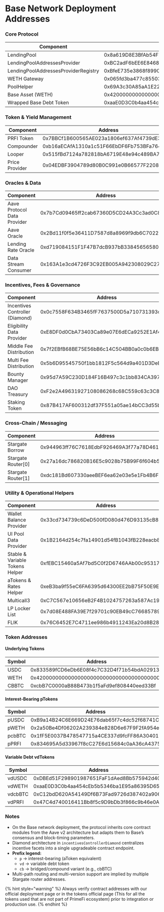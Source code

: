 # Base Network Deployment Addresses

### Core Protocol

| Component                            | Address                                    |
| ------------------------------------ | ------------------------------------------ |
| LendingPool                          | 0x8a619D8E3BfAb54F7C30Ef39Ce16c53429c739C3 |
| LendingPoolAddressesProvider         | 0xBC2adF6bEE6E8468f9E60DFC017D4E2Ce682be0C |
| LendingPoolAddressesProviderRegistry | 0xBfeE735e3868f8990787CCEAA4B920C9Ed162b07 |
| WETH Gateway                         | 0x065fd3ba477c85503BFac48be7D1a2fcAdA02847 |
| PoolHelper                           | 0x69A3c30A85aA1E22791466a08819c1080f0Aab7f |
| Base Asset (WETH)                    | 0x4200000000000000000000000000000000000006 |
| Wrapped Base Debt Token              | 0xaaE0D3C0b4aa454cEb5b5346ba1E95a86395D656 |

### Token & Yield Management

| Component      | Address                                    |
| -------------- | ------------------------------------------ |
| PRFI Token     | 0x7BBCf1B600565AE023a1806ef637Af4739dE3255 |
| Compounder     | 0xb16aECAfA1310a1c51F66EbDF6Fb753BFa76450E |
| Looper         | 0x515fBd7124a782818bA6719E48e94c489BA769F4 |
| Price Provider | 0x04EDBF3904789d80B0C991e0B66577F2208A2bE6 |

### Oracles & Data

| Component                   | Address                                    |
| --------------------------- | ------------------------------------------ |
| Aave Protocol Data Provider | 0x7b7Cd09465ff2cab67360D5CD24A3Cc3ad0C856a |
| Aave Oracle                 | 0x2Bd11f0f5e36411D7587d8a8969f9db6C7022973 |
| Lending Rate Oracle         | 0xd719084151F1F47B7dcB937bB33845656580b79d |
| Data Stream Consumer        | 0x163A1e3cd4726F3C92EB005A942308029C27f64B |

### Incentives, Fees & Governance

| Component                       | Address                                    |
| ------------------------------- | ------------------------------------------ |
| Incentives Controller (Diamond) | 0x0c7558F634B3465fF7637500D5a710731393c8F2 |
| Eligibility Data Provider       | 0xE8DF0d0CbA73403Ca89e07E6dECa9252E1Af4084 |
| Middle Fee Distribution         | 0x7f2EBfB68BE75E56bB6c14C504BB0a0c0b6EB8df |
| Multi Fee Distribution          | 0x5b6D95545750f1bb1812F5c564d9a401D3DeBd80 |
| Bounty Manager                  | 0x95d7A59C230D184F16B497c3c1bb834CA397C241 |
| DAO Treasury                    | 0xF2e2A49631927108086268c68C559c63c3C8f73d |
| Staking Token                   | 0x87B417AF600312df37F551a05ae14bCC3d55bC36 |

### Cross-Chain / Messaging

| Component           | Address                                    |
| ------------------- | ------------------------------------------ |
| Stargate Borrow     | 0x944963ff76C7618EdbF926469A3f77a78D461D65 |
| Stargate Router\[0] | 0x27a16dc786820B16E5c9028b75B99F6f604b5d26 |
| Stargate Router\[1] | 0xdc181Bd607330aeeBEF6ea62e03e5e1Fb4B6F7C7 |

### Utility & Operational Helpers

| Component                       | Address                                    |
| ------------------------------- | ------------------------------------------ |
| Wallet Balance Provider         | 0x33cd734739c6DeD500fD080d476D93135cB813Ef |
| UI Pool Data Provider           | 0x1B2164d254c7fa14901d54fB1043fB228eacb8F6 |
| Stable & Variable Tokens Helper | 0xfEBC15460a5Af7bd5C0f2D6746AAb00c9531747D |
| aTokens & Rates Helper          | 0xeB3ba9f55eC6FA6395d64300EE2bB75F50E9E8e5 |
| Multicall3                      | 0xC7C567e10656eB2F4B1024757263a587Ac1942ad |
| LP Locker List                  | 0x7d08E488FA39E7f29701c90EB49cC766857895a8 |
| FLIK                            | 0x76C6452E7C4711ee986b4911243Ea20d8B28f506 |

### Token Addresses

#### Underlying Tokens

| Symbol | Address                                    |
| ------ | ------------------------------------------ |
| USDC   | 0x833589fCD6eDb6E08f4c7C32D4f71b54bdA02913 |
| WETH   | 0x4200000000000000000000000000000000000006 |
| CBBTC  | 0xcbB7C0000aB88B473b1f5aFd9ef808440eed33Bf |

#### Interest-Bearing pTokens

| Symbol | Address                                    |
| ------ | ------------------------------------------ |
| pUSDC  | 0xB9a14B24C6E669D24E76dab65f7c4dc52f68741C |
| pWETH  | 0x2a50Be4Df06202A239384e828D6e67F9F2fA954e |
| pcbBTC | 0x1fF5E0037B478547715a4CE337d9fcFF86A30401 |
| pPRFI  | 0x834695A5d33967f8cC27E6d15684c0aA36cA4375 |

#### Variable Debt vdTokens

| Symbol  | Address                                    |
| ------- | ------------------------------------------ |
| vdUSDC  | 0xDBEd51F298901987651FaF1dAed8Bb575942d406 |
| vdWETH  | 0xaaE0D3C0b4aa454cEb5b5346ba1E95a86395D656 |
| vdcbBTC | 0xC12bdD620A54149Df6B73Fad9726d387402a9066 |
| vdPRFI  | 0x47C4d740016411Bb8f5c9D9bDb3f866c9b46e0A4 |

### Notes

* On the Base network deployment, the protocol inherits core contract modules from the Aave v2 architecture but adapts them to Base’s consensus and block-timing parameters.
* Diamond architecture in `incentivesControllerDiamond` centralizes incentive facets into a single upgradeable contract endpoint.
* **Prefix legend:**
  * `p` → interest-bearing (aToken equivalent)
  * `vd` → variable debt token
  * `cb` → bridged/compound variant (e.g., cbBTC)
* Multi-path routing and multi-version support are implied by multiple Stargate router addresses.

{% hint style="warning" %}
Always verify contract addresses with our official deployment page or in the tokens official page (This for all the tokens used that are not part of PrimeFi ecosystem) prior to integration or production use.
{% endhint %}

